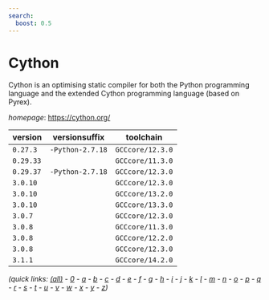 ```yaml
---
search:
  boost: 0.5
---
```

# Cython

Cython is an optimising static compiler for both the Python programming language and the extended Cython programming language (based on Pyrex).

*homepage*: <https://cython.org/>

version | versionsuffix | toolchain
--------|---------------|----------
``0.27.3`` | ``-Python-2.7.18`` | ``GCCcore/12.3.0``
``0.29.33`` |  | ``GCCcore/11.3.0``
``0.29.37`` | ``-Python-2.7.18`` | ``GCCcore/12.3.0``
``3.0.10`` |  | ``GCCcore/12.3.0``
``3.0.10`` |  | ``GCCcore/13.2.0``
``3.0.10`` |  | ``GCCcore/13.3.0``
``3.0.7`` |  | ``GCCcore/12.3.0``
``3.0.8`` |  | ``GCCcore/11.3.0``
``3.0.8`` |  | ``GCCcore/12.2.0``
``3.0.8`` |  | ``GCCcore/12.3.0``
``3.1.1`` |  | ``GCCcore/14.2.0``


*(quick links: [(all)](../index.md) - [0](../0/index.md) - [a](../a/index.md) - [b](../b/index.md) - [c](../c/index.md) - [d](../d/index.md) - [e](../e/index.md) - [f](../f/index.md) - [g](../g/index.md) - [h](../h/index.md) - [i](../i/index.md) - [j](../j/index.md) - [k](../k/index.md) - [l](../l/index.md) - [m](../m/index.md) - [n](../n/index.md) - [o](../o/index.md) - [p](../p/index.md) - [q](../q/index.md) - [r](../r/index.md) - [s](../s/index.md) - [t](../t/index.md) - [u](../u/index.md) - [v](../v/index.md) - [w](../w/index.md) - [x](../x/index.md) - [y](../y/index.md) - [z](../z/index.md))*

